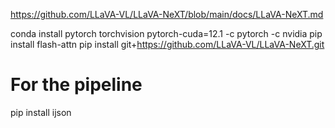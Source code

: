 https://github.com/LLaVA-VL/LLaVA-NeXT/blob/main/docs/LLaVA-NeXT.md

conda install pytorch torchvision pytorch-cuda=12.1 -c pytorch -c nvidia
pip install flash-attn
pip install git+https://github.com/LLaVA-VL/LLaVA-NeXT.git

# For the pipeline
pip install ijson